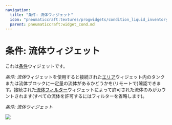 ```yaml
---
navigation:
  title: "条件: 流体ウィジェット"
  icon: "pneumaticcraft:textures/progwidgets/condition_liquid_inventory_piece.png"
  parent: pneumaticcraft:widget_cond.md
---
```


# 条件: 流体ウィジェット

これは[条件](./conditions.md)ウィジェットです。

*条件: 流体*ウィジェットを使用すると接続された[エリア](./area.md)ウィジェット内のタンクまたは流体ブロックに一定量の流体があるかどうかを(リモートで)確認できます。接続された[流体フィルター](./liquid_filter.md)ウィジェットによって許可された流体のみがカウントされます(すべての流体を許可するにはフィルターを省略します)。

*条件: 流体ウィジェット*

![](condition_liquid_inventory_piece.png)

